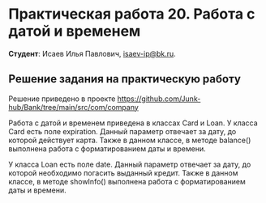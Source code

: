 # Практическая работа 20. Работа с датой и временем

**Студент**: Исаев Илья Павлович, isaev-ip@bk.ru.

## Решение задания на практическую работу

Решение приведено в проекте https://github.com/Junk-hub/Bank/tree/main/src/com/company

Работа с датой и временем приведена в классах Card и Loan.
У класса Card есть поле expiration. Данный параметр отвечает за дату, до которой действует карта.
Также в данном классе, в методе balance() выполнена работа с форматированием даты и времени.

У класса Loan есть поле date. Данный параметр отвечает за дату, до которой необходимо погасить выданный кредит.
Также в данном классе, в методе showInfo() выполнена работа с форматированием даты и времени.
